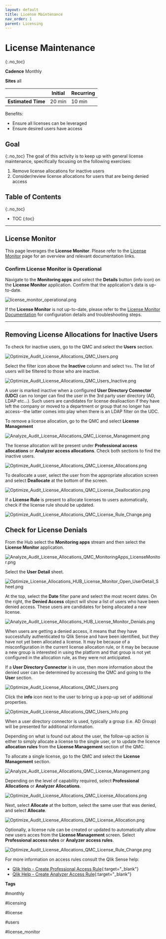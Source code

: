 ```yaml
---
layout: default
title: License Maintenance
nav_order: 1
parent: Licensing
---
```


# License Maintenance
{:.no_toc}

**Cadence** <span class="label cadence">Monthly</span>

**Sites** <span class="label all">all</span>

|                                  		                  | Initial | Recurring |
|---------------------------------------------------------|---------|-----------|
| <i class="far fa-clock fa-sm"></i> **Estimated Time**   | 20 min | 10 min    |

Benefits:

  - Ensure all licenses can be leveraged
  - Ensure desired users have access 

## Goal
{:.no_toc}
The goal of this activity is to keep up with general license maintenance, specifically focusing on the following exercises:

1. Remove license allocations for inactive users
2. Consider/review license allocations for users that are being denied access

## Table of Contents
{:.no_toc}

* TOC
{:toc}

-------------------------

## License Monitor

This page leverages the **License Monitor**. Please refer to the [License Monitor](../tooling/license_monitor.md) page for an overview and relevant documentation links.

### Confirm License Monitor is Operational

Navigate to the **Monitoring apps** and select the **Details** button (info icon) on the **License Monitor** application. Confirm that the application's data is up-to-date.

![license_monitor_operational.png](images/license_monitor_operational.png)

If the **License Monitor** is not up-to-date, please refer to the [License Monitor Documentation](../tooling/license_monitor.md#documentation) for configuration details and troubleshooting steps.

-------------------------


## Removing License Allocations for Inactive Users

To check for inactive users, go to the QMC and select the **Users** section.

![Optimize_Audit_License_Allocations_QMC_Users.png](images/Optimize_Audit_License_Allocations_QMC_Users.png)

Select the filter icon above the **Inactive** column and select `Yes`. The list of users will be filtered to those who are inactive. 

![Optimize_Audit_License_Allocations_QMC_Users_Inactive.png](images/Optimize_Audit_License_Allocations_QMC_Users_Inactive.png)

A user is marked inactive when a configured **User Directory Connector (UDC)** can no longer can find the user in the 3rd party user directory (AD, LDAP etc...).  Such users are candidates for license dealloaction if they have left the company or moved to a department or group that no longer has access--the latter comes into play when there is an LDAP filter on the UDC.

To remove a license allocation, go to the QMC and select **License Management**

![Analyze_Audit_License_Allocations_QMC_License_Management.png](images/Analyze_Audit_License_Allocations_QMC_License_Management.png)

The license allocation will be present under **Professional access allocations** or **Analyzer access allocations**. Check both sections to find the inactive users.

![Optimize_Audit_License_Allocations_QMC_License_Allocations.png](images/Optimize_Audit_License_Allocations_QMC_License_Allocations.png)

To deallocate a user, select the user from the appropriate allocation screen and select **Deallocate** at the bottom of the screen.

![Optimize_Audit_License_Allocations_QMC_License_Deallocation.png](images/Optimize_Audit_License_Allocations_QMC_License_Deallocation.png)

If a **License Rule** is present to allocate licenses to users automatically, check if the license rule should be updated. 

![Optimize_Audit_License_Allocations_QMC_License_Rule_Change.png](images/Optimize_Audit_License_Allocations_QMC_License_Rule_Change.png)

## Check for License Denials

From the Hub select the **Monitoring apps** stream and then select the **License Monitor** application.

![Analyze_Audit_License_Allocations_QMC_MonitoringApps_LicenseMonitor.png](images/Analyze_Audit_License_Allocations_QMC_MonitoringApps_LicenseMonitor.png)

Select the **User Detail** sheet.

![Optimize_License_Allocations_HUB_License_Monitor_Open_UserDetail_Sheet.png](images/Optimize_License_Allocations_HUB_License_Monitor_Open_UserDetail_Sheet.png)

At the top, select the **Date** filter pane and select the most recent dates.  On the right, the **Denied Access** object will show a list of users who have been denied access. These users are candidates for being allocated a new license.

![Analyze_Audit_License_Allocations_HUB_License_Monitor_Denials.png](images/Analyze_Audit_License_Allocations_HUB_License_Monitor_Denials.png)

When users are getting a denied access, it means that they have successfully authenticated to Qlik Sense and have been identified, but they have not yet been allocated a license. It may be because of a misconfiguration in the current license allocation rule, or it may be because a new group is interested in using the platform and that group is not yet configured in the allocation rule, as they were not anticipated.

If a **User Directory Connector** is in use, then more information about the denied user can be determined by accessing the QMC and going to the **User** section. 

![Optimize_Audit_License_Allocations_QMC_Users.png](images/Optimize_Audit_License_Allocations_QMC_Users.png)

Click the **info** icon next to the user to bring up a pop-up set of additional properties. 

![Optimize_Audit_License_Allocations_QMC_Users_Info.png](images/Optimize_Audit_License_Allocations_QMC_Users_Info.png)

When a user directory connector is used, typically a group (i.e. AD Group) will be presented for additional information.

Depending on what is found out about the user, the follow-up action is either to simply allocate a license to the single user, or to update the licence **allocation rules** from the **License Management** section of the QMC.

To allocate a single license, go to the QMC and select the **License Management** section.

![Analyze_Audit_License_Allocations_QMC_License_Management.png](images/Analyze_Audit_License_Allocations_QMC_License_Management.png)

Depending on the level of capability required, select **Professional Allocations** or **Analyzer Allocations**.

![Optimize_Audit_License_Allocations_QMC_License_Allocations.png](images/Optimize_Audit_License_Allocations_QMC_License_Allocations.png)

Next, select **Allocate** at the bottom, select the same user that was denied, and select **Allocate**.

![Optimize_Audit_License_Allocations_QMC_License_Allocation.png](images/Optimize_Audit_License_Allocations_QMC_License_Allocation.png)

Optionally, a license rule can be created or updated to automatically allow new users acces from the **License Management** screen.  Select **Professional access rules** or **Analyzer access rules**. 

![Optimize_Audit_License_Allocations_QMC_License_Rule_Change.png](images/Optimize_Audit_License_Allocations_QMC_License_Rule_Change.png)

For more information on access rules consult the Qlik Sense help:

- [Qlik Help - Create Professional Access Rule](https://help.qlik.com/en-US/sense-admin/Subsystems/DeployAdministerQSE/Content/Sense_DeployAdminister/QSEoW/Administer_QSEoW/Managing_QSEoW/create-professional-access-rule.htm){:target="_blank"}
- [Qlik Help - Create Analyzer Access Rule](https://help.qlik.com/en-US/sense-admin/Subsystems/DeployAdministerQSE/Content/Sense_DeployAdminister/QSEoW/Administer_QSEoW/Managing_QSEoW/create-analyzer-access-rule.htm){:target="_blank"}

**Tags**

#monthly

#licensing

#license

#users

#license_monitor

&nbsp;
